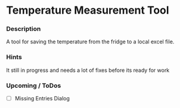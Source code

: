 # Temperature Measurement Tool

### Description
A tool for saving the temperature from the fridge to a local excel file. 

### Hints
It still in progress and needs a lot of fixes before its ready for work

### Upcoming / ToDos
- [ ] Missing Entries Dialog
